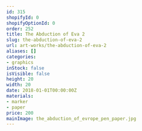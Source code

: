 ```yaml
---
id: 315
shopifyId: 0
shopifyOptionId: 0
order: 252
title: The Abduction of Eva 2
slug: the-abduction-of-eva-2
url: art-works/the-abduction-of-eva-2
aliases: []
categories:
- graphics
inStock: false
isVisible: false
height: 20
width: 20
date: 2018-01-01T00:00:00Z
materials:
- marker
- paper
price: 200
mainImage: the_abduction_of_evrope_pen_paper.jpg
---
```

